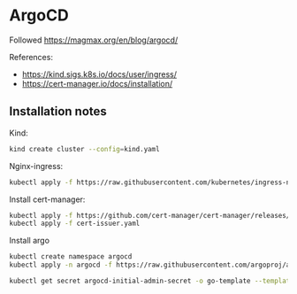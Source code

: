 # ArgoCD

Followed https://magmax.org/en/blog/argocd/

References:
- https://kind.sigs.k8s.io/docs/user/ingress/
- https://cert-manager.io/docs/installation/

## Installation notes 

Kind:
```bash
kind create cluster --config=kind.yaml
````

Nginx-ingress:
```bash
kubectl apply -f https://raw.githubusercontent.com/kubernetes/ingress-nginx/main/deploy/static/provider/kind/deploy.yaml
```

Install cert-manager:
```bash
kubectl apply -f https://github.com/cert-manager/cert-manager/releases/download/v1.8.0/cert-manager.yaml
kubectl apply -f cert-issuer.yaml
``` 

Install argo
```bash
kubectl create namespace argocd
kubectl apply -n argocd -f https://raw.githubusercontent.com/argoproj/argo-cd/stable/manifests/install.yaml
```

```bash
kubectl get secret argocd-initial-admin-secret -o go-template --template="{{.data.password|base64decode}}"
```